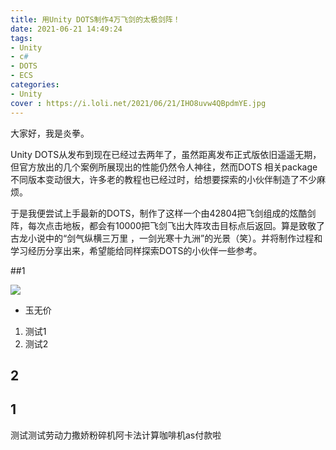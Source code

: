 ```yaml
---
title: 用Unity DOTS制作4万飞剑的太极剑阵！
date: 2021-06-21 14:49:24
tags: 
- Unity
- c# 
- DOTS
- ECS 
categories:
- Unity 
cover : https://i.loli.net/2021/06/21/IHO8uvw4QBpdmYE.jpg
---
```


大家好，我是炎拳。

Unity DOTS从发布到现在已经过去两年了，虽然距离发布正式版依旧遥遥无期，但官方放出的几个案例所展现出的性能仍然令人神往，然而DOTS 相关package不同版本变动很大，许多老的教程也已经过时，给想要探索的小伙伴制造了不少麻烦。

于是我便尝试上手最新的DOTS，制作了这样一个由42804把飞剑组成的炫酷剑阵，每次点击地板，都会有10000把飞剑飞出大阵攻击目标点后返回。算是致敬了古龙小说中的“剑气纵横三万里 ，一剑光寒十九洲”的光景（笑）。并将制作过程和学习经历分享出来，希望能给同样探索DOTS的小伙伴一些参考。

##1

![](/Test2/2.gif)
+ 玉无价

1. 测试1 
2. 测试2 

## 2


## 1 
测试测试劳动力撒娇粉碎机阿卡法计算咖啡机as付款啦









